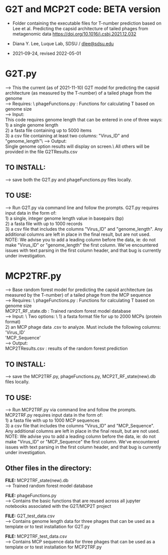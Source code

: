 
# G2T and MCP2T code: BETA version

- Folder containing the executable files for T-number prediction based on Lee et al. Predicting the capsid architecture of tailed phages from metagenomic data https://doi.org/10.1016/j.csbj.2021.12.032

- Diana Y. Lee, Luque Lab, SDSU / dlee@sdsu.edu
- 2021-09-24, revised 2022-05-01



# G2T.py
--> This the current (as of 2021-11-10) G2T model for predicting the capsid architecture (as measured by the T-number) of a tailed phage from the genome\
--> Requires: \ 
    phageFunctions.py  :  Functions for calculating T based on genome size\
--> Input: \
    This code requires genome length that can be entered in one of three ways:\
    1) a single genome length\
    2) a fasta file containing up to 5000 items\
    3) a csv file containing at least two columns: "Virus_ID" and "genome_length"\ 
--> Output: \
    Single genome option results will display on screen.\ 
    All others will be provided in the file G2TResults.csv

## TO INSTALL:
--> save both the G2T.py and phageFunctions.py files locally.

## TO USE:
--> Run G2T.py via command line and follow the prompts. G2T.py requires input data in the form of:\
    1) a single, integer genome length value in basepairs (bp)\
    2) a fasta file with up to 1000 records\
    3) a csv file that includes the columns "Virus_ID" and "genome_length". Any additional columns are left in place in the final result, but are not used.\
    NOTE: We advise you to add a leading column before the data, ie: do not make "Virus_ID" or "genome_length" the first column. 
    We've encountered issues with text parsing in the first column header, and that bug is currently under investigation.



# MCP2TRF.py
--> Base random forest model for predicting the capsid architecture (as measured by the T-number) of a tailed phage from the MCP sequence \
--> Requires: \ 
    phageFunctions.py  :  Functions for calculating T based on genome size\
    MCP2T_RF_state.db  :  Trained random forest model database\
--> Input: \ 
    Two options: \ 
      1) a fasta format file for up to 2000 MCPs (protein format) \
      2) an MCP phage data .csv to analyze. Must include the following columns:\
        'Virus_ID'\
        'MCP_Sequence'\
--> Output: \
    MCP2TResults.csv  :  results of the random forest prediction

## TO INSTALL:
--> save the MCP2TRF.py, phageFunctions.py, MCP2T_RF_state(new).db files locally.

## TO USE:
--> Run MCP2TRF.py via command line and follow the prompts. MCP2TRF.py requires input data in the form of:\
    1) a fasta file with up to 1000 MCP sequences\
    3) a csv file that includes the columns "Virus_ID" and "MCP_Sequence". Any additional columns are left in place in the final result, but are not used.\
    NOTE: We advise you to add a leading column before the data, ie: do not make "Virus_ID" or "MCP_Sequence" the first column. 
    We've encountered issues with text parsing in the first column header, and that bug is currently under investigation.






## Other files in the directory:
**FILE:** MCP2TRF_state(new).db \
--> Trained random forest model database

**FILE:** phageFunctions.py \
--> Contains the basic functions that are reused across all jupyter notebooks associated with the G2T/MCP2T project

**FILE:** G2T_test_data.csv \
--> Contains genome length data for three phages that can be used as a template or to test installation for G2T.py

**FILE:** MCP2TRF_test_data.csv \
--> Contains MCP sequence data for three phages that can be used as a template or to test installation for MCP2TRF.py
